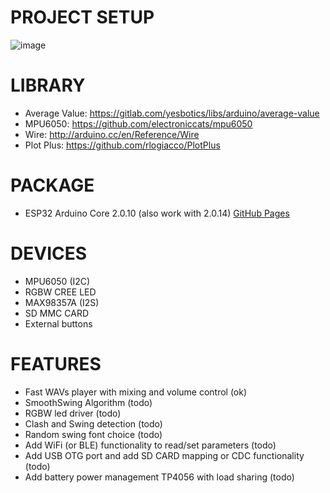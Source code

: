 # PROJECT SETUP

![image](https://github.com/biccius/ESP32_S3_lightsaber/assets/27350014/1fb1ac1a-8852-4372-acda-7008b178101b)


# LIBRARY
- Average Value: https://gitlab.com/yesbotics/libs/arduino/average-value
- MPU6050: https://github.com/electroniccats/mpu6050
- Wire: http://arduino.cc/en/Reference/Wire
- Plot Plus: https://github.com/rlogiacco/PlotPlus

# PACKAGE
- ESP32 Arduino Core 2.0.10 (also work with 2.0.14)  [GitHub Pages](https://github.com/espressif/arduino-esp32/releases?q=2.0.10&expanded=true)



# DEVICES
- MPU6050 (I2C)
- RGBW CREE LED
- MAX98357A (I2S)
- SD MMC CARD
- External buttons

# FEATURES
- Fast WAVs player with mixing and volume control (ok)
- SmoothSwing Algorithm (todo)
- RGBW led driver (todo)
- Clash and Swing detection (todo)
- Random swing font choice (todo)
- Add WiFi (or BLE) functionality to read/set parameters (todo)
- Add USB OTG port and add SD CARD mapping or CDC functionality (todo)
- Add battery power management TP4056 with load sharing (todo)

   

  
